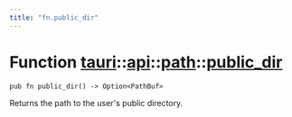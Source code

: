 ```yaml
---
title: "fn.public_dir"
---
```


# Function [tauri](/docs/api/rust/tauri/../../index.html)::​[api](/docs/api/rust/tauri/../index.html)::​[path](/docs/api/rust/tauri/index.html)::​[public_dir](/docs/api/rust/tauri/)

    pub fn public_dir() -> Option<PathBuf>

Returns the path to the user's public directory.
